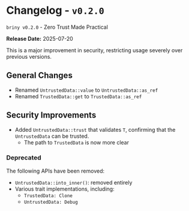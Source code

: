 # Changelog - `v0.2.0`

`briny v0.2.0` - Zero Trust Made Practical

**Release Date:** 2025-07-20

This is a major improvement in security, restricting usage severely over previous versions.

## General Changes

- Renamed `UntrustedData::value` to `UntrustedData::as_ref`
- Renamed `TrustedData::get` to `TrustedData::as_ref`

## Security Improvements

- Added `UntrustedData::trust` that validates `T`, confirming that the `UntrustedData` can be trusted.
  - The path to `TrustedData` is now more clear

### Deprecated

The following APIs have been removed:

- `UntrustedData::into_inner()`: removed entirely
- Various trait implementations, including:
  - `TrustedData: Clone`
  - `UntrustedData: Debug`
